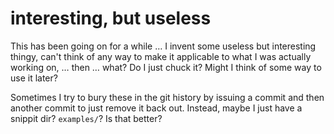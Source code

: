 # interesting, but useless

This has been going on for a while … I invent some useless but interesting
thingy, can't think of any way to make it applicable to what I was actually
working on, … then … what? Do I just chuck it? Might I think of some way to use
it later?

Sometimes I try to bury these in the git history by issuing a commit and then
another commit to just remove it back out. Instead, maybe I just have a snippit
dir? `examples/`? Is that better?
